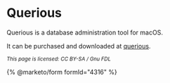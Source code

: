 # Querious

Querious is a database administration tool for macOS.

It can be purchased and downloaded at [querious](https://www.araelium.com/querious).

<sub>_This page is licensed: CC BY-SA / Gnu FDL_</sub>

{% @marketo/form formId="4316" %}
